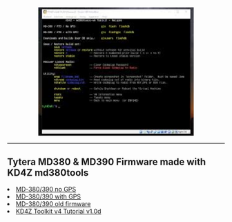 <br>
<p align="center">
<img src="img/kd4z-logo.jpg" width="360"></a>
<br>
</p>
<hr>
<h2 id="english">Tytera MD380 & MD390 Firmware made with KD4Z md380tools</h2>
<li>
  <a href="https://github.com/BM-Database/md380tools/raw/master/firmware-noGPS.bin">MD-380/390 no GPS</a>
</li>
<li>
<a href="https://github.com/BM-Database/md380tools/raw/master/firmware-GPS.bin">MD-380/390 with GPS</a>
</li>
<li>
<a href="https://github.com/BM-Database/md380tools/raw/master/firmware-OLD.bin">MD-380/390 old firmware</a>
</li>
<li>
<a href="https://github.com/BM-Database/md380tools/blob/master/KD4Z%20Toolkit%20v4%20Tutorial%20v1.0d.pdf">KD4Z Toolkit v4 Tutorial v1.0d</a>
</li>
